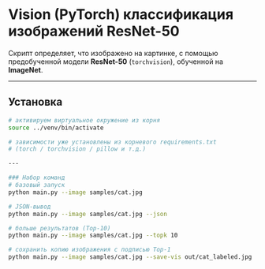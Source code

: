 # Vision (PyTorch) классификация изображений ResNet-50

Скрипт определяет, что изображено на картинке, с помощью предобученной модели **ResNet-50** (`torchvision`), обученной на **ImageNet**.

---

## Установка 

```bash
# активируем виртуальное окружение из корня
source ../venv/bin/activate

# зависимости уже установлены из корневого requirements.txt
# (torch / torchvision / pillow и т.д.)

---

### Набор команд
# базовый запуск
python main.py --image samples/cat.jpg

# JSON-вывод
python main.py --image samples/cat.jpg --json

# больше результатов (Top-10)
python main.py --image samples/cat.jpg --topk 10

# сохранить копию изображения с подписью Top-1
python main.py --image samples/cat.jpg --save-vis out/cat_labeled.jpg

